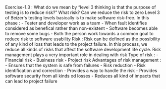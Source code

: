 Exercise-1.3 : What do we mean by “level 3 thinking is that the purpose of testing is to reduce risk?” What risk? Can we reduce the risk to zero
    Level 3 of Beizer's testing levels basically is to make software risk-free. 
    In this phase :
        - Tester and developer work as a team 
        - When fault identifies considered as benefical rather than non-existent
        - Software becomes able to remove some bugs
        - Both the person work towards a common goal to reduce risk to software usability
    Risk :
    Risk can be defined as the possibility of any kind of loss that leads to the project failure. In this process, we reduce all kinds of risks that affect the software development life cycle. Risk management plays a very important role in dealing with risk
    Type of risk :
        - Financial risk
        - Business risk
        - Project risk 
    Advantages of risk management :
        - Ensures that the system is safe from failures
        - Risk reduction
        - Risk identification and correction
        - Provides a way to handle the risk
        - Provides software security from all kinds od losses
        - Reduces all kind of impacts that can lead to project failure
